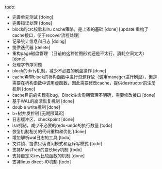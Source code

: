 todo:
* 完善单元测试 [doing]
* 完善错误处理 [done]
* block的crc校验和lru cache策略，是上条的基础 [done] [update 重构了cache接口，便于recover流程处理]
* 记录统计信息和日志 [doing]
* 提供迭代器 [delete]
* 重构page磁盘管理 （目前的这种位图形式还是不太行，消耗空间太大）[done]
* 处理字节序问题
* block的dirty机制，减少不必要的刷盘操作 [done]
* cache希望block的析构函数中进行资源释放（调用manager进行刷盘），但是需要在析构函数中调用虚函数，因此需要修改cache，提供destructor前注册机制 [done]
* cache目前的实现有bug，Block生命周期管理不明确，需要修改接口 [done]
* 基于WAL的崩溃恢复机制 [done]
* double write机制 [done]
* b+树并发控制 [无期限延迟]
* 日志缓冲区、checkpoint [done]
* lsn机制，减少不必要的redo-undo的执行数量 [todo]
* 恢复机制相关的代码重构和优化 [done]
* 增加解析wal日志的工具 [todo]
* 文件锁、提供只读访问模式和互斥写模式 [todo]
* 支持MassTree的变长key机制 [todo]
* 支持自定义key比较函数的机制 [done]
* 支持linux direct-IO机制 [todo]